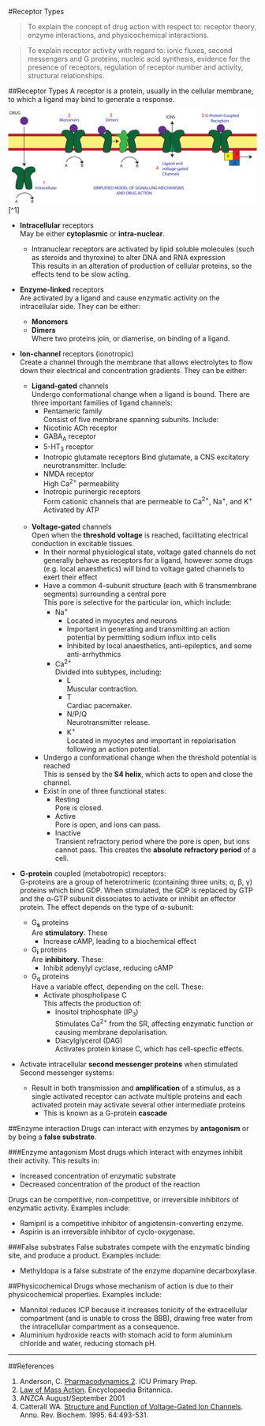 #Receptor Types
>To explain the concept of drug action with respect to: receptor theory, enzyme interactions, and physicochemical interactions.

<!--></-->
>To explain receptor activity with regard to: ionic fluxes, second messengers and G proteins, nucleic acid synthesis, evidence for the presence of receptors, regulation of receptor number and activity, structural relationships.

##Receptor Types
A receptor is a protein, usually in the cellular membrane, to which a ligand may bind to generate a response.

![Receptor types and methods of signalling. Used without permission from icuprimaryprep.com](/resources/receptors.png)[^1]

* **Intracellular** receptors  
May be either **cytoplasmic** or **intra-nuclear**.
  * Intranuclear receptors are activated by lipid soluble molecules (such as steroids and thyroxine) to alter DNA and RNA expression  
  This results in an alteration of production of cellular proteins, so the effects tend to be slow acting.


* **Enzyme-linked** receptors  
Are activated by a ligand and cause enzymatic activity on the intracellular side. They can be either:
  * **Monomers**
  * **Dimers**  
  Where two proteins join, or diamerise, on binding of a ligand.


* **Ion-channel** receptors (ionotropic)  
Create a channel through the membrane that allows electrolytes to flow down their electrical and concentration gradients. They can be either:
  * **Ligand-gated** channels  
  Undergo conformational change when a ligand is bound. There are three important families of ligand channels:
    * Pentameric family  
  Consist of five membrane spanning subunits. Include:
     * Nicotinic ACh receptor
     * GABA<sub>A</sub> receptor
     * 5-HT<sub>3</sub> receptor
    * Inotropic glutamate receptors
      Bind glutamate, a CNS excitatory neurotransmitter. Include:
     * NMDA receptor  
       High Ca<sup>2+</sup> permeability
    * Inotropic purinergic receptors  
      Form cationic channels that are permeable to Ca<sup>2+</sup>, Na<sup>+</sup>, and K<sup>+</sup>  
      Activated by ATP<br><br>
  * **Voltage-gated** channels  
  Open when the **threshold voltage** is reached, facilitating electrical conduction in excitable tissues.
    * In their normal physiological state, voltage gated channels do not generally behave as receptors for a ligand, however some drugs (e.g. local anaesthetics) will bind to voltage gated channels to exert their effect
    * Have a common 4-subunit structure (each with 6 transmembrane segments) surrounding a central pore  
    This pore is selective for the particular ion, which include:
      * Na<sup>+</sup>
        * Located in myocytes and neurons
        * Important in generating and transmitting an action potential by permitting sodium influx into cells
        * Inhibited by local anaesthetics, anti-epileptics, and some anti-arrhythmics
      * Ca<sup>2+</sup>  
      Divided into subtypes, including:
        * L  
        Muscular contraction.
        * T  
        Cardiac pacemaker.
        * N/P/Q  
        Neurotransmitter release.
        * K<sup>+</sup>  
        Located in myocytes and important in repolarisation following an action potential.
    * Undergo a conformational change when the threshold potential is reached  
    This is sensed by the **S4 helix**, which acts to open and close the channel.
    * Exist in one of three functional states:
      * Resting  
      Pore is closed.
      * Active  
      Pore is open, and ions can pass.
      * Inactive  
      Transient refractory period where the pore is open, but ions cannot pass. This creates the **absolute refractory period** of a cell.


* **G-protein** coupled (metabotropic) receptors:  
G-proteins are a group of heterotrimeric (containing three units; α, β, γ) proteins which bind GDP. When stimulated, the GDP is replaced by GTP and the α-GTP subunit dissociates to activate or inhibit an effector protein. The effect depends on the type of α-subunit:
  * G<sub>**s**</sub> proteins  
  Are **stimulatory**. These
    * Increase cAMP, leading to a biochemical effect
  * G<sub>**i**</sub> proteins  
  Are **inhibitory**. These:
    * Inhibit adenylyl cyclase, reducing cAMP
  * G<sub>q</sub> proteins  
  Have a variable effect, depending on the cell. These:
    * Activate phospholipase C  
    This affects the production of:
      * Inositol triphosphate (IP<sub>3</sub>)  
      Stimulates Ca<sup>2+</sup> from the SR, affecting enzymatic function or causing membrane depolarisation.
      * Diacylglycerol (DAG)    
      Activates protein kinase C, which has cell-specfic effects.
* Activate intracellular **second messenger proteins** when stimulated  
Second messenger systems:
  * Result in both transmission and **amplification** of a stimulus, as a single activated receptor can activate multiple proteins and each activated protein may activate several other intermediate proteins
    * This is known as a G-protein **cascade**


##Enzyme interaction
Drugs can interact with enzymes by **antagonism** or by being a **false substrate**.

###Enzyme antagonism
Most drugs which interact with enzymes inhibit their activity. This results in:
* Increased concentration of enzymatic substrate
* Decreased concentration of the product of the reaction

Drugs can be competitive, non-competitive, or irreversible inhibitors of enzymatic activity. Examples include:
* Ramipril is a competitive inhibitor of angiotensin-converting enzyme.
* Aspirin is an irreversible inhibitor of cyclo-oxygenase.

###False substrates
False substrates compete with the enzymatic binding site, and produce a product. Examples include:
* Methyldopa is a false substrate of the enzyme dopamine decarboxylase.

##Physicochemical
Drugs whose mechanism of action is due to their physicochemical properties. Examples include:
* Mannitol reduces ICP because it increases tonicity of the extracellular compartment (and is unable to cross the BBB), drawing free water from the intracellular compartment as a consequence.
* Aluminium hydroxide reacts with stomach acid to form aluminium chloride and water, reducing stomach pH. 

---
##References
1. Anderson, C. [Pharmacodynamics 2](https://icuprimaryprep.files.wordpress.com/2012/05/pharmacodynamics-2.pdf). ICU Primary Prep.
2. [Law of Mass Action](https://www.britannica.com/science/law-of-mass-action). Encyclopaedia Britannica.
3. ANZCA August/September 2001
4. Catterall WA. [Structure and Function of Voltage-Gated Ion Channels](https://perso.univ-rennes1.fr/francois.tiaho/M1-PTS-Tiaho/Bibliographie/1995-catterall.pdf). Annu. Rev. Biochem. 1995. 64:493-531.